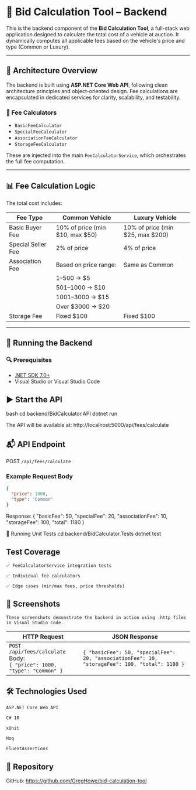 # 🧾 Bid Calculation Tool – Backend

This is the backend component of the **Bid Calculation Tool**, a full-stack web application designed to calculate the total cost of a vehicle at auction. It dynamically computes all applicable fees based on the vehicle's price and type (Common or Luxury).

---

## 🧱 Architecture Overview

The backend is built using **ASP.NET Core Web API**, following clean architecture principles and object-oriented design. Fee calculations are encapsulated in dedicated services for clarity, scalability, and testability.

### 🔧 Fee Calculators

- `BasicFeeCalculator`
- `SpecialFeeCalculator`
- `AssociationFeeCalculator`
- `StorageFeeCalculator`

These are injected into the main `FeeCalculatorService`, which orchestrates the full fee computation.

---

## 📊 Fee Calculation Logic

The total cost includes:

| Fee Type           | Common Vehicle                     | Luxury Vehicle                     |
|--------------------|-------------------------------------|-------------------------------------|
| Basic Buyer Fee    | 10% of price (min $10, max $50)     | 10% of price (min $25, max $200)    |
| Special Seller Fee | 2% of price                         | 4% of price                         |
| Association Fee    | Based on price range:               | Same as Common                      |
|                    | $1–$500 → $5                        |                                     |
|                    | $501–$1000 → $10                    |                                     |
|                    | $1001–$3000 → $15                   |                                     |
|                    | Over $3000 → $20                    |                                     |
| Storage Fee        | Fixed $100                          | Fixed $100                          |

---

## 🚀 Running the Backend

### 🔍 Prerequisites

- [.NET SDK 7.0+](https://dotnet.microsoft.com/download)
- Visual Studio or Visual Studio Code

## ▶️ Start the API

bash
cd backend/BidCalculator.API
dotnet run



The API will be available at: 
http://localhost:5000/api/fees/calculate

## 📬 API Endpoint

POST `/api/fees/calculate`

### Example Request Body

```json
{
  "price": 1000,
  "type": "Common"
}
```

Response:
{
  "basicFee": 50,
  "specialFee": 20,
  "associationFee": 10,
  "storageFee": 100,
  "total": 1180
}

🧪 Running Unit Tests
cd backend/BidCalculator.Tests
dotnet test

## Test Coverage

    ✅ FeeCalculatorService integration tests

    ✅ Individual fee calculators

    ✅ Edge cases (min/max fees, price thresholds)


## 📸 Screenshots

    These screenshots demonstrate the backend in action using .http files in Visual Studio Code.

| HTTP Request | JSON Response |
|--------------|---------------|
| `POST /api/fees/calculate`<br>Body:<br>`{ "price": 1000, "type": "Common" }` | `{ "basicFee": 50, "specialFee": 20, "associationFee": 10, "storageFee": 100, "total": 1180 }` |



## 🛠 Technologies Used

    ASP.NET Core Web API

    C# 10

    xUnit

    Moq

    FluentAssertions


## 📁 Repository

GitHub: 
    https://github.com/GregHowe/bid-calculation-tool

